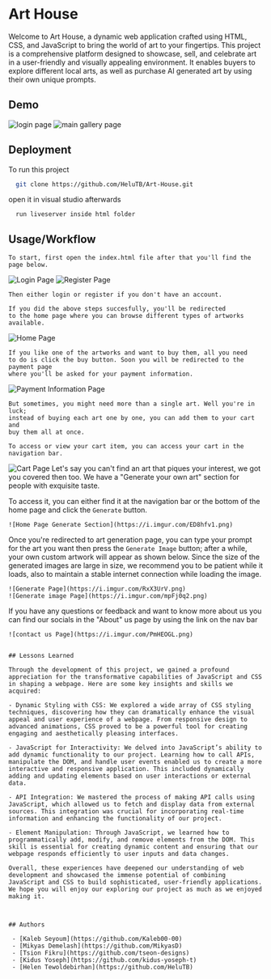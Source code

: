 
# Art House

Welcome to Art House, a dynamic web application crafted using HTML, CSS, and JavaScript to bring the world of art to your fingertips. This project is a comprehensive platform designed to showcase, sell, and celebrate art in a user-friendly and visually appealing environment. It enables buyers to explore different local arts, as well as purchase AI generated art by using their own unique prompts.


## Demo

![login page](https://i.imgur.com/oLQBZCk.png)
![main gallery page](https://i.imgur.com/2Z5swL6.png)


## Deployment

To run this project
```bash
  git clone https://github.com/HeluTB/Art-House.git
```
open it in visual studio afterwards
```
  run liveserver inside html folder
```


## Usage/Workflow

```
To start, first open the index.html file after that you'll find the page below.
```
![Login Page](https://i.imgur.com/RgCimBP.png)
![Register Page](https://i.imgur.com/mbkthMf.png)
```
Then either login or register if you don't have an account.

If you did the above steps succesfully, you'll be redirected 
to the home page where you can browse different types of artworks available.
```
![Home Page](https://i.imgur.com/ZDRoudP.png)
```
If you like one of the artworks and want to buy them, all you need 
to do is click the buy button. Soon you will be redirected to the payment page
where you'll be asked for your payment information.
```
![Payment Information Page](https://i.imgur.com/GjnLRhh.png)
```
But sometimes, you might need more than a single art. Well you're in luck;
instead of buying each art one by one, you can add them to your cart and
buy them all at once.

To access or view your cart item, you can access your cart in the navigation bar.
```
![Cart Page](https://i.imgur.com/9RylPY6.png)
Let's say you can't find an art that piques your interest, we got you covered then too.
We have a "Generate your own art" section for people with exquisite taste.

To access it, you can either find it at the navigation bar or the bottom of the home page
and click the `Generate` button.
```
![Home Page Generate Section](https://i.imgur.com/ED8hfv1.png)
```
Once you're redirected to art generation page, you can type your prompt
for the art you want then press the `Generate Image` button; 
after a while, your own custom artwork will appear as shown below. Since the size of the generated images are large in size, we recommend you to be patient while it loads, also to maintain a stable internet connection while loading the image.
```
![Generate Page](https://i.imgur.com/RxX3UrV.png)
![Generate image Page](https://i.imgur.com/mpFj0q2.png)
```
If you have any questions or feedback and want to know more about us 
you can find our socials in the "About" us page by using the link on the nav bar
```
![contact us Page](https://i.imgur.com/PmHEOGL.png)


## Lessons Learned

Through the development of this project, we gained a profound appreciation for the transformative capabilities of JavaScript and CSS in shaping a webpage. Here are some key insights and skills we acquired:

- Dynamic Styling with CSS: We explored a wide array of CSS styling techniques, discovering how they can dramatically enhance the visual appeal and user experience of a webpage. From responsive design to advanced animations, CSS proved to be a powerful tool for creating engaging and aesthetically pleasing interfaces.

- JavaScript for Interactivity: We delved into JavaScript’s ability to add dynamic functionality to our project. Learning how to call APIs, manipulate the DOM, and handle user events enabled us to create a more interactive and responsive application. This included dynamically adding and updating elements based on user interactions or external data.

- API Integration: We mastered the process of making API calls using JavaScript, which allowed us to fetch and display data from external sources. This integration was crucial for incorporating real-time information and enhancing the functionality of our project.

- Element Manipulation: Through JavaScript, we learned how to programmatically add, modify, and remove elements from the DOM. This skill is essential for creating dynamic content and ensuring that our webpage responds efficiently to user inputs and data changes.

Overall, these experiences have deepened our understanding of web development and showcased the immense potential of combining JavaScript and CSS to build sophisticated, user-friendly applications. We hope you will enjoy our exploring our project as much as we enjoyed making it.



## Authors

 - [Kaleb Seyoum](https://github.com/Kaleb00-00)
 - [Mikyas Demelash](https://github.com/MikyasD)
 - [Tsion Fikru](https://github.com/tseon-designs)
 - [Kidus Yoseph](https://github.com/kidus-yoseph-t)
 - [Helen Tewoldebirhan](https://github.com/HeluTB)

